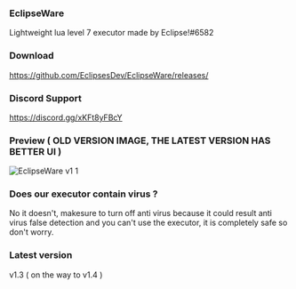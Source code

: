 ### EclipseWare
Lightweight lua level 7 executor made by Eclipse!#6582

### Download
https://github.com/EclipsesDev/EclipseWare/releases/

### Discord Support
https://discord.gg/xKFt8yFBcY

### Preview ( OLD VERSION IMAGE, THE LATEST VERSION HAS BETTER UI )

![EclipseWare v1 1](https://user-images.githubusercontent.com/99494277/175281322-949e9938-2a47-41c2-bba1-32dff80265ae.png)

### Does our executor contain virus ?
No it doesn't, makesure to turn off anti virus because it could result
anti virus false detection and you can't use the executor, it is completely
safe so don't worry.

### Latest version
v1.3 ( on the way to v1.4 )

